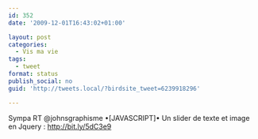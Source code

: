 ```yaml
---
id: 352
date: '2009-12-01T16:43:02+01:00'

layout: post
categories:
  - Vis ma vie
tags:
  - tweet
format: status
publish_social: no
guid: 'http://tweets.local/?birdsite_tweet=6239918296'

---
```


Sympa RT @johnsgraphisme •\[JAVASCRIPT\]• Un slider de texte et image en Jquery : http://bit.ly/5dC3e9